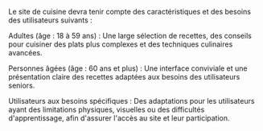 Le site de cuisine devra tenir compte des caractéristiques et des besoins des utilisateurs suivants :

Adultes (âge : 18 à 59 ans) : Une large sélection de recettes, 
des conseils pour cuisiner des plats plus complexes et des techniques culinaires avancées.


Personnes âgées (âge : 60 ans et plus) : Une interface conviviale et une présentation 
claire des recettes adaptées aux besoins des utilisateurs seniors.


Utilisateurs aux besoins spécifiques : 
Des adaptations pour les utilisateurs ayant des limitations physiques, 
visuelles ou des difficultés d'apprentissage, afin d'assurer l'accès au site et leur participation.
